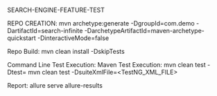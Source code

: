 SEARCH-ENGINE-FEATURE-TEST

REPO CREATION:
mvn archetype:generate -DgroupId=com.demo -DartifactId=search-infinite -DarchetypeArtifactId=maven-archetype-quickstart -DinteractiveMode=false

Repo Build:
mvn clean install -DskipTests

Command Line Test Execution:
Maven Test Execution:
mvn clean test -Dtest=<TestClassName>
mvn clean test -DsuiteXmlFile=<TestNG_XML_FILE>

Report:
allure serve allure-results
